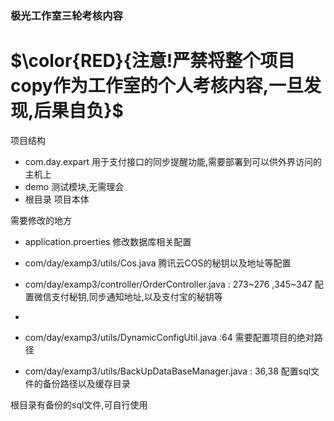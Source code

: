 ### 极光工作室三轮考核内容

# $\color{RED}{注意!严禁将整个项目copy作为工作室的个人考核内容,一旦发现,后果自负}$

项目结构

- com.day.expart 用于支付接口的同步提醒功能,需要部署到可以供外界访问的主机上
- demo 测试模块,无需理会
- 根目录 项目本体

需要修改的地方

- application.proerties 修改数据库相关配置

- com/day/examp3/utils/Cos.java 腾讯云COS的秘钥以及地址等配置

- com/day/examp3/controller/OrderController.java : 273~276 ,345~347 配置微信支付秘钥,同步通知地址,以及支付宝的秘钥等
- 
- com/day/examp3/utils/DynamicConfigUtil.java :64 需要配置项目的绝对路径

- com/day/examp3/utils/BackUpDataBaseManager.java : 36,38 配置sql文件的备份路径以及缓存目录

根目录有备份的sql文件,可自行使用
